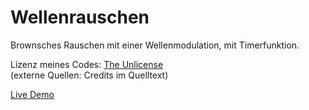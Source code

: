 # Wellenrauschen
Brownsches Rauschen mit einer Wellenmodulation, mit Timerfunktion.

Lizenz meines Codes: [The Unlicense](https://unlicense.org)  
(externe Quellen: Credits im Quelltext)

[Live Demo](https://stadtwoelfin.github.io/wellenrauschen/)

